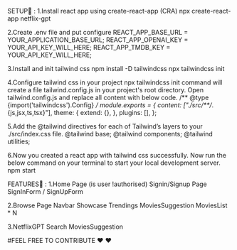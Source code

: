 SETUP🚀 :
1.Install react app using create-react-app (CRA)
npx create-react-app netflix-gpt

2.Create .env file and put configure
REACT_APP_BASE_URL = YOUR_APPLICATION_BASE_URL;
REACT_APP_OPENAI_KEY = YOUR_API_KEY_WILL_HERE;
REACT_APP_TMDB_KEY = YOUR_API_KEY_WILL_HERE;

3.Install and init tailwind css
npm install -D tailwindcss
npx tailwindcss init

4.Configure tailwind css in your project
npx tailwindcss init command will create a file tailwind.config.js in your project's root directory.
Open tailwind.config.js and replace all content with below code.
/** @type {import('tailwindcss').Config} */
module.exports = {
  content: ["./src/**/*.{js,jsx,ts,tsx}"],
  theme: {
    extend: {},
  },
  plugins: [],
};

5.Add the @tailwind directives for each of Tailwind’s layers to your ./src/index.css file.
@tailwind base;
@tailwind components;
@tailwind utilities;

6.Now you created a react app with tailwind css successfully.
Now run the below command on your terminal to start your local development server.
npm start

FEATURES🚀 :
1.Home Page (is user !authorised)
Signin/Signup Page
      SignInForm / SignUpForm
      
2.Browse Page
     Navbar
     Showcase
     Trendings
     MoviesSuggestion
          MoviesList * N
          
3.NetflixGPT
    Search
    MoviesSuggestion
    
#FEEL FREE TO CONTRIBUTE ❤️ ❤️ 




